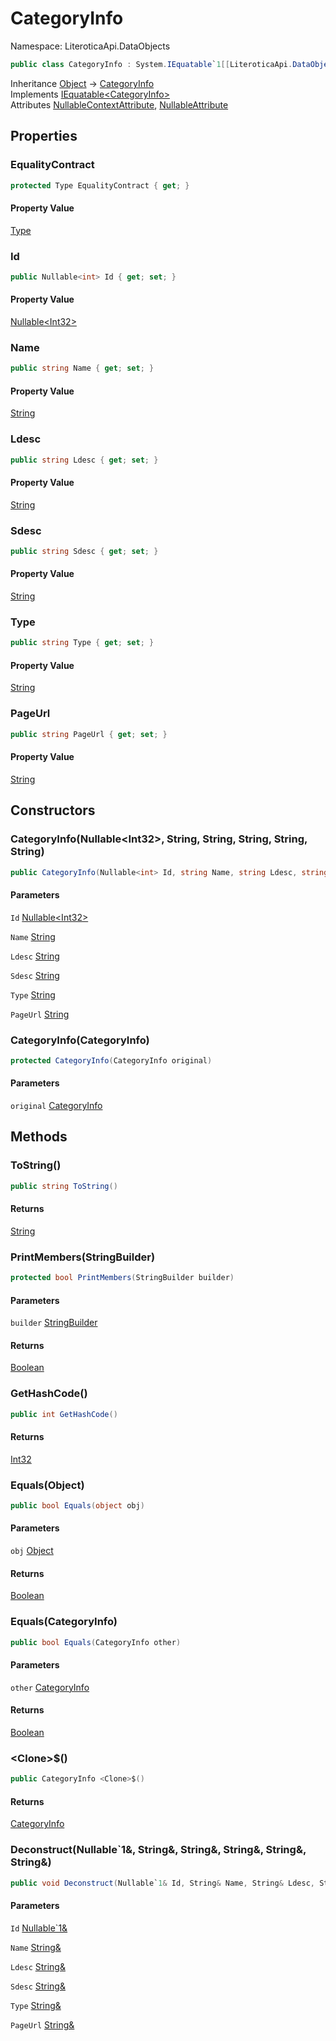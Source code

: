 # CategoryInfo

Namespace: LiteroticaApi.DataObjects

```csharp
public class CategoryInfo : System.IEquatable`1[[LiteroticaApi.DataObjects.CategoryInfo, LiteroticaApi, Version=1.0.0.0, Culture=neutral, PublicKeyToken=null]]
```

Inheritance [Object](https://docs.microsoft.com/en-us/dotnet/api/system.object) → [CategoryInfo](./literoticaapi/dataobjects/categoryinfo.md)<br>
Implements [IEquatable&lt;CategoryInfo&gt;](https://docs.microsoft.com/en-us/dotnet/api/system.iequatable-1)<br>
Attributes [NullableContextAttribute](./system/runtime/compilerservices/nullablecontextattribute.md), [NullableAttribute](./system/runtime/compilerservices/nullableattribute.md)

## Properties

### **EqualityContract**

```csharp
protected Type EqualityContract { get; }
```

#### Property Value

[Type](https://docs.microsoft.com/en-us/dotnet/api/system.type)<br>

### **Id**

```csharp
public Nullable<int> Id { get; set; }
```

#### Property Value

[Nullable&lt;Int32&gt;](https://docs.microsoft.com/en-us/dotnet/api/system.nullable-1)<br>

### **Name**

```csharp
public string Name { get; set; }
```

#### Property Value

[String](https://docs.microsoft.com/en-us/dotnet/api/system.string)<br>

### **Ldesc**

```csharp
public string Ldesc { get; set; }
```

#### Property Value

[String](https://docs.microsoft.com/en-us/dotnet/api/system.string)<br>

### **Sdesc**

```csharp
public string Sdesc { get; set; }
```

#### Property Value

[String](https://docs.microsoft.com/en-us/dotnet/api/system.string)<br>

### **Type**

```csharp
public string Type { get; set; }
```

#### Property Value

[String](https://docs.microsoft.com/en-us/dotnet/api/system.string)<br>

### **PageUrl**

```csharp
public string PageUrl { get; set; }
```

#### Property Value

[String](https://docs.microsoft.com/en-us/dotnet/api/system.string)<br>

## Constructors

### **CategoryInfo(Nullable&lt;Int32&gt;, String, String, String, String, String)**

```csharp
public CategoryInfo(Nullable<int> Id, string Name, string Ldesc, string Sdesc, string Type, string PageUrl)
```

#### Parameters

`Id` [Nullable&lt;Int32&gt;](https://docs.microsoft.com/en-us/dotnet/api/system.nullable-1)<br>

`Name` [String](https://docs.microsoft.com/en-us/dotnet/api/system.string)<br>

`Ldesc` [String](https://docs.microsoft.com/en-us/dotnet/api/system.string)<br>

`Sdesc` [String](https://docs.microsoft.com/en-us/dotnet/api/system.string)<br>

`Type` [String](https://docs.microsoft.com/en-us/dotnet/api/system.string)<br>

`PageUrl` [String](https://docs.microsoft.com/en-us/dotnet/api/system.string)<br>

### **CategoryInfo(CategoryInfo)**

```csharp
protected CategoryInfo(CategoryInfo original)
```

#### Parameters

`original` [CategoryInfo](./literoticaapi/dataobjects/categoryinfo.md)<br>

## Methods

### **ToString()**

```csharp
public string ToString()
```

#### Returns

[String](https://docs.microsoft.com/en-us/dotnet/api/system.string)<br>

### **PrintMembers(StringBuilder)**

```csharp
protected bool PrintMembers(StringBuilder builder)
```

#### Parameters

`builder` [StringBuilder](https://docs.microsoft.com/en-us/dotnet/api/system.text.stringbuilder)<br>

#### Returns

[Boolean](https://docs.microsoft.com/en-us/dotnet/api/system.boolean)<br>

### **GetHashCode()**

```csharp
public int GetHashCode()
```

#### Returns

[Int32](https://docs.microsoft.com/en-us/dotnet/api/system.int32)<br>

### **Equals(Object)**

```csharp
public bool Equals(object obj)
```

#### Parameters

`obj` [Object](https://docs.microsoft.com/en-us/dotnet/api/system.object)<br>

#### Returns

[Boolean](https://docs.microsoft.com/en-us/dotnet/api/system.boolean)<br>

### **Equals(CategoryInfo)**

```csharp
public bool Equals(CategoryInfo other)
```

#### Parameters

`other` [CategoryInfo](./literoticaapi/dataobjects/categoryinfo.md)<br>

#### Returns

[Boolean](https://docs.microsoft.com/en-us/dotnet/api/system.boolean)<br>

### **&lt;Clone&gt;$()**

```csharp
public CategoryInfo <Clone>$()
```

#### Returns

[CategoryInfo](./literoticaapi/dataobjects/categoryinfo.md)<br>

### **Deconstruct(Nullable`1&, String&, String&, String&, String&, String&)**

```csharp
public void Deconstruct(Nullable`1& Id, String& Name, String& Ldesc, String& Sdesc, String& Type, String& PageUrl)
```

#### Parameters

`Id` [Nullable`1&](https://docs.microsoft.com/en-us/dotnet/api/system.nullable-1&)<br>

`Name` [String&](https://docs.microsoft.com/en-us/dotnet/api/system.string&)<br>

`Ldesc` [String&](https://docs.microsoft.com/en-us/dotnet/api/system.string&)<br>

`Sdesc` [String&](https://docs.microsoft.com/en-us/dotnet/api/system.string&)<br>

`Type` [String&](https://docs.microsoft.com/en-us/dotnet/api/system.string&)<br>

`PageUrl` [String&](https://docs.microsoft.com/en-us/dotnet/api/system.string&)<br>
